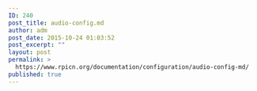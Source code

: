 ```yaml
---
ID: 240
post_title: audio-config.md
author: adm
post_date: 2015-10-24 01:03:52
post_excerpt: ""
layout: post
permalink: >
  https://www.rpicn.org/documentation/configuration/audio-config-md/
published: true
---
```

